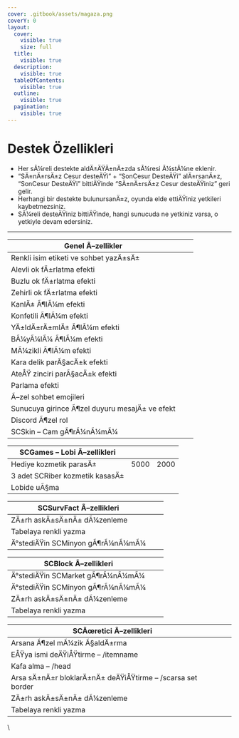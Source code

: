```yaml
---
cover: .gitbook/assets/magaza.png
coverY: 0
layout:
  cover:
    visible: true
    size: full
  title:
    visible: true
  description:
    visible: true
  tableOfContents:
    visible: true
  outline:
    visible: true
  pagination:
    visible: true
---
```


# Destek Özellikleri

* Her sÃ¼reli destekte aldÄ±ÄŸÄ±nÄ±zda sÃ¼resi Ã¼stÃ¼ne eklenir.
* “SÄ±nÄ±rsÄ±z Cesur desteÄŸi” + “SonCesur DesteÄŸi” alÄ±rsanÄ±z, “SonCesur DesteÄŸi” bittiÄŸinde “SÄ±nÄ±rsÄ±z Cesur desteÄŸiniz” geri gelir.
* Herhangi bir destekte bulunursanÄ±z, oyunda elde ettiÄŸiniz yetkileri kaybetmezsiniz.
* SÃ¼reli desteÄŸiniz bittiÄŸinde, hangi sunucuda ne yetkiniz varsa, o yetkiyle devam edersiniz.

***

| Genel Ã–zellikler                              |                                                                                                                                                |                                                                                                                                        |
| ---------------------------------------------- | ---------------------------------------------------------------------------------------------------------------------------------------------- | -------------------------------------------------------------------------------------------------------------------------------------- |
| Renkli isim etiketi ve sohbet yazÄ±sÄ±         | <img src="https://sc-riber.games/wp-content/uploads/2022/07/Ekran-goruntusu-2022-07-14-222652-e1657826868222.png" alt="" data-size="original"> | <img src="https://sc-riber.games/wp-content/uploads/2022/04/6e0bebd0955b73acd2eebddc28776d5625b355a0.png" alt="" data-size="original"> |
| Alevli ok fÄ±rlatma efekti                     |                                                                                                                                                |                                                                                                                                        |
| Buzlu ok fÄ±rlatma efekti                      |                                                                                                                                                |                                                                                                                                        |
| Zehirli ok fÄ±rlatma efekti                    |                                                                                                                                                |                                                                                                                                        |
| KanlÄ± Ã¶lÃ¼m efekti                           |                                                                                                                                                |                                                                                                                                        |
| Konfetili Ã¶lÃ¼m efekti                        |                                                                                                                                                |                                                                                                                                        |
| YÄ±ldÄ±rÄ±mlÄ± Ã¶lÃ¼m efekti                   |                                                                                                                                                |                                                                                                                                        |
| BÃ¼yÃ¼lÃ¼ Ã¶lÃ¼m efekti                        |                                                                                                                                                |                                                                                                                                        |
| MÃ¼zikli Ã¶lÃ¼m efekti                         |                                                                                                                                                |                                                                                                                                        |
| Kara delik parÃ§acÄ±k efekti                   |                                                                                                                                                |                                                                                                                                        |
| AteÅŸ zinciri parÃ§acÄ±k efekti                |                                                                                                                                                |                                                                                                                                        |
| Parlama efekti                                 |                                                                                                                                                |                                                                                                                                        |
| Ã–zel sohbet emojileri                         |                                                                                                                                                |                                                                                                                                        |
| Sunucuya girince Ã¶zel duyuru mesajÄ± ve efekt |                                                                                                                                                |                                                                                                                                        |
| Discord Ã¶zel rol                              |                                                                                                                                                |                                                                                                                                        |
| SCSkin – Cam gÃ¶rÃ¼nÃ¼mÃ¼                      |                                                                                                                                                |                                                                                                                                        |

| SCGames – Lobi Ã–zellikleri     |      |      |
| ------------------------------- | ---- | ---- |
| Hediye kozmetik parasÄ±         | 5000 | 2000 |
| 3 adet SCRiber kozmetik kasasÄ± |      |      |
| Lobide uÃ§ma                    |      |      |

| SCSurvFact Ã–zellikleri           |   |   |
| --------------------------------- | - | - |
| ZÄ±rh askÄ±sÄ±nÄ± dÃ¼zenleme      |   |   |
| Tabelaya renkli yazma             |   |   |
| Ä°stediÄŸin SCMinyon gÃ¶rÃ¼nÃ¼mÃ¼ |   |   |

| SCBlock Ã–zellikleri              |   |   |
| --------------------------------- | - | - |
| Ä°stediÄŸin SCMarket gÃ¶rÃ¼nÃ¼mÃ¼ |   |   |
| Ä°stediÄŸin SCMinyon gÃ¶rÃ¼nÃ¼mÃ¼ |   |   |
| ZÄ±rh askÄ±sÄ±nÄ± dÃ¼zenleme      |   |   |
| Tabelaya renkli yazma             |   |   |

| SCÃœretici Ã–zellikleri                                     |   |   |
| ----------------------------------------------------------- | - | - |
| Arsana Ã¶zel mÃ¼zik Ã§aldÄ±rma                              |   |   |
| EÅŸya ismi deÄŸiÅŸtirme – /itemname                         |   |   |
| Kafa alma – /head                                           |   |   |
| Arsa sÄ±nÄ±r bloklarÄ±nÄ± deÄŸiÅŸtirme – /scarsa set border |   |   |
| ZÄ±rh askÄ±sÄ±nÄ± dÃ¼zenleme                                |   |   |
| Tabelaya renkli yazma                                       |   |   |

\
